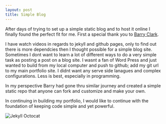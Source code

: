 ```yaml
---
layout: post
title: Simple Blog
---
```



After days of trying to set up a simple static blog and to host it online I finally found the perfect fit for me. 
First a special thank you to [Barry Clark](http://github.com/barryclark/jekyll-kickstart/).

I have watch videos in regards to jekyll and github pages, only to find out there is more dependcies then I thought possible for a simple blog site.  Sometimes I dont want to learn a lot of different ways to do a very simple task as posting a post on a blog site.  I wasnt a fan of Word Press and just wanted to build from my local computer and push to github; add my git url to my main portfolio site.  I didnt want any serve side lanagues and complex configurations.  Less is best, especially in programming.  

In my perspective Barry had gone thru similar journey and created a simple static repo that anyone can fork and customize and make your own.

In continuing in building my portfolio, I would like to continue with the foundation of keeping code simple and yet powerful.

![Jekyll Octocat](/images/total-eclipse-of-the-octocat.jpg)
